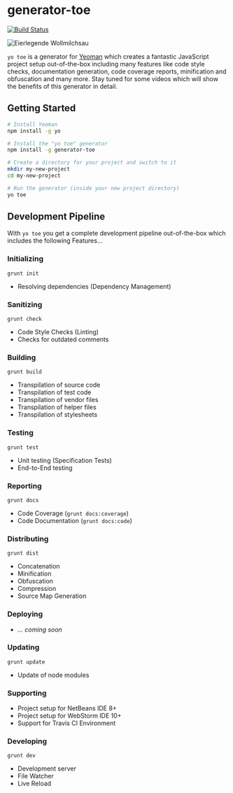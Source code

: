 # generator-toe

[![Build Status](https://secure.travis-ci.org/bennyn/generator-toe.png?branch=master)](https://travis-ci.org/bennyn/generator-toe)

![Eierlegende Wollmilchsau](https://dl.dropboxusercontent.com/u/74217418/github.io/bennyn/generator-toe/wollmilchsau.jpg)

`yo toe` is a generator for [Yeoman](http://yeoman.io) which creates a fantastic JavaScript project setup out-of-the-box including many features like code style checks, documentation generation, code coverage reports, minification and obfuscation and many more. Stay tuned for some videos which will show the benefits of this generator in detail.

## Getting Started

```bash
# Install Yeoman
npm install -g yo

# Install the "yo toe" generator
npm install -g generator-toe

# Create a directory for your project and switch to it
mkdir my-new-project
cd my-new-project

# Run the generator (inside your new project directory)
yo toe
```

## Development Pipeline

With `yo toe` you get a complete development pipeline out-of-the-box which includes the following Features...

### Initializing

`grunt init`

- Resolving dependencies (Dependency Management)

### Sanitizing

`grunt check`

- Code Style Checks (Linting)
- Checks for outdated comments

### Building

`grunt build`

- Transpilation of source code
- Transpilation of test code
- Transpilation of vendor files
- Transpilation of helper files
- Transpilation of stylesheets

### Testing

`grunt test`

- Unit testing (Specification Tests)
- End-to-End testing

### Reporting

`grunt docs`

- Code Coverage (`grunt docs:coverage`)
- Code Documentation (`grunt docs:code`)

### Distributing

`grunt dist`

- Concatenation
- Minification
- Obfuscation
- Compression
- Source Map Generation

### Deploying

- *... coming soon*

### Updating

`grunt update`

- Update of node modules

### Supporting

- Project setup for NetBeans IDE 8+
- Project setup for WebStorm IDE 10+
- Support for Travis CI Environment

### Developing

`grunt dev`

- Development server
- File Watcher
- Live Reload
